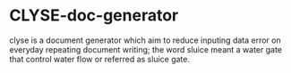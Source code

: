 # CLYSE-doc-generator
clyse is a document generator which aim to reduce inputing data error on everyday repeating document writing; the word sluice meant a water gate that control water flow or referred as sluice gate.
